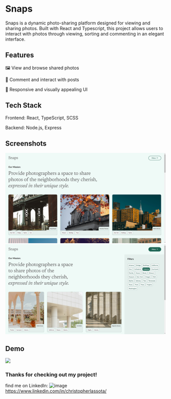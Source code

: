 # Snaps

Snaps is a dynamic photo-sharing platform designed for viewing and sharing photos. Built with React and Typescript, this project allows users to interact with photos through viewing, sorting and commenting in an elegant interface.

## Features

🖼️ View and browse shared photos

💬 Comment and interact with posts

🎨 Responsive and visually appealing UI

## Tech Stack

Frontend: React, TypeScript, SCSS

Backend: Node.js, Express

## Screenshots

![](demos/snaps-home.png)
![](demos/snaps-filter.png)

## Demo

![](demos/snaps-responsive-demo.gif)

### Thanks for checking out my project!

find me on LinkedIn:
![image]({https://img.shields.io/badge/LinkedIn-0077B5?style=for-the-badge&logo=linkedin&logoColor=white})
https://www.linkedin.com/in/christopherlassota/